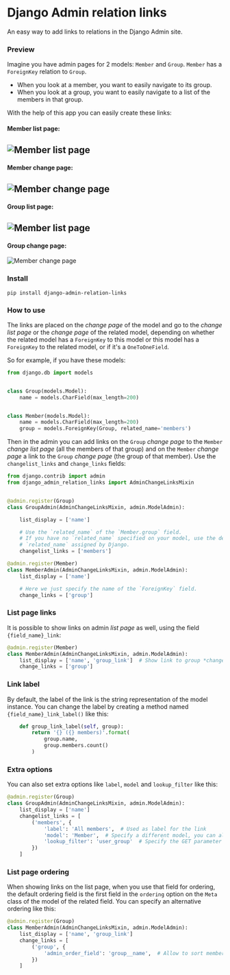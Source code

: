 # Django Admin relation links

An easy way to add links to relations in the Django Admin site.


### Preview

Imagine you have admin pages for 2 models: `Member` and `Group`. `Member` has a `ForeignKey` relation to `Group`.

- When you look at a member, you want to easily navigate to its group.
- When you look at a group, you want to easily navigate to a list of the members in that group.

With the help of this app you can easily create these links:

#### Member list page:
![Member list page](https://raw.githubusercontent.com/gitaarik/django-admin-relation-links/master/screenshots/member-list-page.png)
---------------------------

#### Member change page:
![Member change page](https://raw.githubusercontent.com/gitaarik/django-admin-relation-links/master/screenshots/member-change-page.png)
---------------------------

#### Group list page:
![Member list page](https://raw.githubusercontent.com/gitaarik/django-admin-relation-links/master/screenshots/group-list-page.png)
---------------------------

#### Group change page:
![Member change page](https://raw.githubusercontent.com/gitaarik/django-admin-relation-links/master/screenshots/group-change-page.png)


### Install

    pip install django-admin-relation-links


### How to use

The links are placed on the *change page* of the model and go to the *change
list page* or the *change page* of the related model, depending on whether the
related model has a `ForeignKey` to this model or this model has a `ForeignKey`
to the related model, or if it's a `OneToOneField`.

So for example, if you have these models:


```python
from django.db import models


class Group(models.Model):
    name = models.CharField(max_length=200)


class Member(models.Model):
    name = models.CharField(max_length=200)
    group = models.ForeignKey(Group, related_name='members')
```


Then in the admin you can add links on the `Group` *change page* to the
`Member` *change list page* (all the members of that group) and on the `Member`
*change page* a link to the `Group` *change page* (the group of that member).
Use the `changelist_links` and `change_links` fields:

```python
from django.contrib import admin
from django_admin_relation_links import AdminChangeLinksMixin


@admin.register(Group)
class GroupAdmin(AdminChangeLinksMixin, admin.ModelAdmin):

    list_display = ['name']

    # Use the `related_name` of the `Member.group` field.
    # If you have no `related_name` specified on your model, use the default
    # `related_name` assigned by Django.
    changelist_links = ['members']

@admin.register(Member)
class MemberAdmin(AdminChangeLinksMixin, admin.ModelAdmin):
    list_display = ['name']

    # Here we just specify the name of the `ForeignKey` field.
    change_links = ['group']
```


### List page links

It is possible to show links on admin *list page* as well, using the field `{field_name}_link`:

```python
@admin.register(Member)
class MemberAdmin(AdminChangeLinksMixin, admin.ModelAdmin):
    list_display = ['name', 'group_link']  # Show link to group *change page* on member *list page*
    change_links = ['group']
```


### Link label

By default, the label of the link is the string representation of the model
instance. You can change the label by creating a method named
`{field_name}_link_label()` like this:

```python
    def group_link_label(self, group):
        return '{} ({} members)'.format(
            group.name,
            group.members.count()
        )
```


### Extra options

You can also set extra options like `label`, `model` and `lookup_filter` like this:

```python
@admin.register(Group)
class GroupAdmin(AdminChangeLinksMixin, admin.ModelAdmin):
    list_display = ['name']
    changelist_links = [
        ('members', {
            'label': 'All members',  # Used as label for the link
            'model': 'Member',  # Specify a different model, you can also specify an app using `app.Member`
            'lookup_filter': 'user_group'  # Specify the GET parameter used for filtering the queryset
        })
    ]
```


### List page ordering

When showing links on the list page, when you use that field for ordering, the
default ordering field is the first field in the `ordering` option on the
`Meta` class of the model of the related field. You can specify an alternative
ordering like this:

```python
@admin.register(Group)
class MemberAdmin(AdminChangeLinksMixin, admin.ModelAdmin):
    list_display = ['name', 'group_link']
    change_links = [
        ('group', {
            'admin_order_field': 'group__name',  # Allow to sort members by `group_link` column
        })
    ]
```
